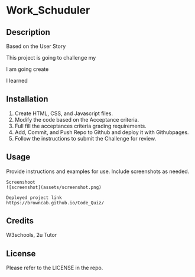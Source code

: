 # Work_Schuduler

## Description
Based on the User Story 

This project is going to challenge my 

I am going create 

I learned 

## Installation
1. Create HTML, CSS, and Javascript files.
2. Modify the code based on the Acceptance criteria.
3. Full fill the acceptances criteria grading requirements.
4. Add, Commit, and Push Repo to Github and deploy it with Githubpages.
5. Follow the instructions to submit the Challenge for review.

## Usage
Provide instructions and examples for use. Include screenshots as needed. 

    
    Screenshoot
    ![screenshot](assets/screenshot.png)

    Deployed project link
    https://browncab.github.io/Code_Quiz/

    

## Credits
W3schools, 2u Tutor

## License
Please refer to the LICENSE in the repo.